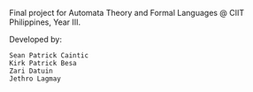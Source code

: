 Final project for Automata Theory and Formal Languages @ CIIT Philippines, Year III.

Developed by:

	Sean Patrick Caintic
	Kirk Patrick Besa
	Zari Datuin
	Jethro Lagmay
